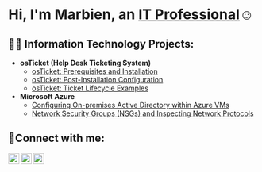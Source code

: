 <h1>Hi, I'm Marbien, an <a href="https://www.linkedin.com/in/marbien-jimeno/">IT Professional</a>☺</h1>

<h2>👨‍💻 Information Technology Projects:</h2>

- <b>osTicket (Help Desk Ticketing System)</b>
  - [osTicket: Prerequisites and Installation](https://github.com/marbienjimeno/osticket-prereqs)
  - [osTicket: Post-Installation Configuration](https://github.com/marbienjimeno/post-install-config)
  - [osTicket: Ticket Lifecycle Examples](https://github.com/marbienjimeno/ticket-lifecycle)
- <b>Microsoft Azure</b>
  - [Configuring On-premises Active Directory within Azure VMs](https://github.com/marbienjimeno/configure-ad)
  - [Network Security Groups (NSGs) and Inspecting Network Protocols](https://github.com/marbienjimeno/azure-network-protocols)

<h2>🤳Connect with me:</h2>

[<img align="left" alt="Marbien | Twitter" width="22px" src="https://cdn.jsdelivr.net/npm/simple-icons@v3/icons/twitter.svg"/>][twitter]
[<img align="left" alt="Marbien | LinkedIn" width="22px" src="https://cdn.jsdelivr.net/npm/simple-icons@v3/icons/linkedin.svg" />][linkedin]
[<img align="left" alt="Marbien | Instagram" width="22px" src="https://cdn.jsdelivr.net/npm/simple-icons@v3/icons/instagram.svg" />][instagram]

[twitter]: https://twitter.com/Josh
[instagram]: https://www.instagram.com/Josh
[linkedin]: https://linkedin.com/in/Josh


